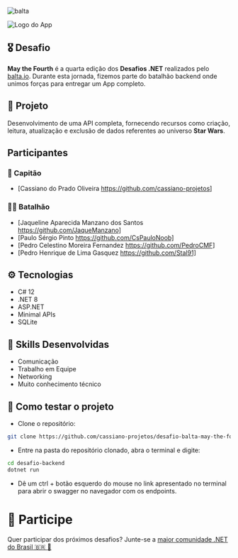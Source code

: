 ![balta](https://baltaio.blob.core.windows.net/static/images/dark/balta-logo.svg)

![Logo do App](https://github.com/balta-io/desafio-balta-may-the-fourth-backend/assets/965305/880fab7e-3998-4a0d-98ad-1d6ffc11298b)

## 🎖️ Desafio
**May the Fourth** é a quarta edição dos **Desafios .NET** realizados pelo [balta.io](https://balta.io). Durante esta jornada, fizemos parte do batalhão backend onde unimos forças para entregar um App completo.

## 📱 Projeto
Desenvolvimento de uma API completa, fornecendo recursos como criação, leitura, atualização e exclusão de dados referentes ao universo **Star Wars**.

## Participantes
### 🚀 Capitão
* [Cassiano do Prado Oliveira https://github.com/cassiano-projetos]

### 💂‍♀️ Batalhão
* [Jaqueline Aparecida Manzano dos Santos https://github.com/JaqueManzano]
* [Paulo Sérgio Pinto https://github.com/CsPauloNoob]
* [Pedro Celestino Moreira Fernandez https://github.com/PedroCMF]
* [Pedro Henrique de Lima Gasquez https://github.com/Stal91]

## ⚙️ Tecnologias
* C# 12
* .NET 8
* ASP.NET
* Minimal APIs
* SQLite

## 🥋 Skills Desenvolvidas
* Comunicação
* Trabalho em Equipe
* Networking
* Muito conhecimento técnico

## 🧪 Como testar o projeto
* Clone o repositório:
```bash
git clone https://github.com/cassiano-projetos/desafio-balta-may-the-fourth-backend.git
```
* Entre na pasta do repositório clonado, abra o terminal e digite:
```bash
cd desafio-backend
dotnet run
```
* Dê um ctrl + botão esquerdo do mouse no link apresentado no terminal para abrir o swagger no navegador com os endpoints.

# 💜 Participe
Quer participar dos próximos desafios? Junte-se a [maior comunidade .NET do Brasil 🇧🇷 💜](https://balta.io/discord)
